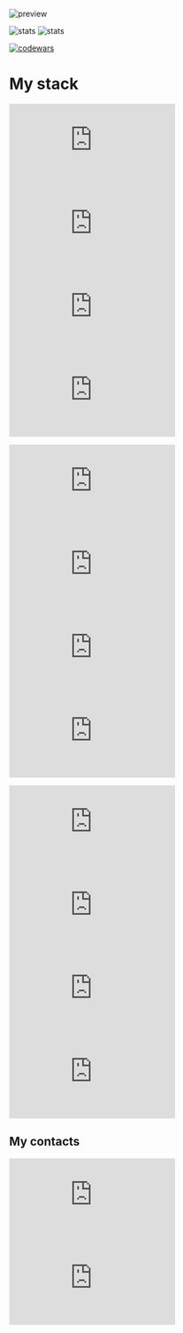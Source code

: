 ![preview](https://capsule-render.vercel.app/api?height=180&type=waving&desc=Backend%20Developer&text=Bezrodnyi%20Kirill&animation=scalein&fontSize=70&fontAlign=30&fontAlignY=40&descSize=20&descAlignY=15&descAlign=15&color=gradient&fontColor=000)

![stats](https://github-readme-stats.vercel.app/api?username=kee-reall&show_icons=true&theme=default&hide_border=true&line_height=40)
![stats](https://github-readme-stats.vercel.app/api/top-langs/?username=kee-reall&layout=large&theme=default&hide_border=true&line_height=40)

[![codewars](https://www.codewars.com/users/KeeREAL/badges/large)](https://www.codewars.com/users/KeeREAL)

# My stack

[![nodeJS](https://icon-icons.com/downloadimage.php?id=146411&root=2415/ICO/128/&file=nodejs_original_logo_icon_146411.ico)](https://nodejs.org/en/docs)
[![JavaScript](https://icon-icons.com/downloadimage.php?id=130900&root=2108/ICO/512/&file=javascript_icon_130900.ico)](https://developer.mozilla.org/en-US/docs/Web/JavaScript)
[![TypeScript](https://icon-icons.com/downloadimage.php?id=146317&root=2415/ICO/128/&file=typescript_original_logo_icon_146317.ico)](https://www.typescriptlang.org)
[![SQL](https://icon-icons.com/downloadimage.php?id=57633&root=628/ICO/128/&file=sql-file-black-rounded-rectangular-interface-symbol_icon-icons.com_57633.ico)](https://www.w3schools.com/sql/)

[![express](https://icon-icons.com/downloadimage.php?id=169185&root=2699/PNG/128/&file=expressjs_logo_icon_169185.png)](https://expressjs.com/)
[![nestJS](https://icon-icons.com/downloadimage.php?id=168087&root=2699/ICO/128/&file=nestjs_logo_icon_168087.ico)](https://nestjs.com)
[![jest](https://icon-icons.com/downloadimage.php?id=130514&root=2107/ICO/128/&file=file_type_jest_icon_130514.ico)](https://jestjs.io/)
[![react](https://icon-icons.com/downloadimage.php?id=146374&root=2415/ICO/512/&file=react_original_logo_icon_146374.ico)](https://react.dev/)

[![linux](https://icon-icons.com/downloadimage.php?id=8794&root=46/ICO/128/&file=linux_penguin_animal_9362.ico)](https://www.linux.org/)
[![mongoDB](https://icon-icons.com/downloadimage.php?id=146425&root=2415/ICO/128/&file=mongodb_original_wordmark_logo_icon_146425.ico)](https://www.mongodb.com/)
[![docker](https://icon-icons.com/downloadimage.php?id=130643&root=2107/ICO/128/&file=file_type_docker_icon_130643.ico)](https://www.docker.com/)
[![postgreSQL](https://icon-icons.com/downloadimage.php?id=146390&root=2415/ICO/128/&file=postgresql_plain_wordmark_logo_icon_146390.ico)](https://www.postgresql.org/)

## My contacts
[![telegram](https://icon-icons.com/downloadimage.php?id=72055&root=923/ICO/256/&file=telegram_icon-icons.com_72055.ico)](https://t.me/Cyrill72)
[![email](https://icon-icons.com/downloadimage.php?id=102148&root=1483/ICO/256/&file=email_102148.ico)](mailto:ikirill.bezrodny@gmail.com)
<!--
**Kee-Reall/Kee-Reall** is a ✨ _special_ ✨ repository because its `README.md` (this file) appears on your GitHub profile.

Here are some ideas to get you started:

- 🔭 I’m currently working on ...
- 🌱 I’m currently learning ...
- 👯 I’m looking to collaborate on ...
- 🤔 I’m looking for help with ...
- 💬 Ask me about ...
- 📫 How to reach me: ...
- 😄 Pronouns: ...
- ⚡ Fun fact: ...
-->
